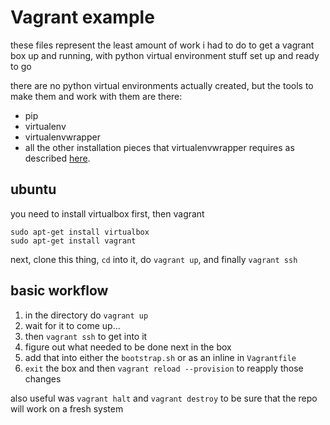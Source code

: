# Vagrant example

these files represent the least amount of work i had to do to get a vagrant box up and running, with python virtual environment stuff set up and ready to go

there are no python virtual environments actually created, but the tools to make them and work with them are there:

* pip
* virtualenv
* virtualenvwrapper
* all the other installation pieces that virtualenvwrapper requires as described [here](https://virtualenvwrapper.readthedocs.io/).

## ubuntu

you need to install virtualbox first, then vagrant


```
sudo apt-get install virtualbox
sudo apt-get install vagrant
```

next, clone this thing, `cd` into it, do `vagrant up`, and finally `vagrant ssh`


## basic workflow

1. in the directory do `vagrant up`
2. wait for it to come up...
3. then `vagrant ssh` to get into it
4. figure out what needed to be done next in the box
5. add that into either the `bootstrap.sh` or as an inline in `Vagrantfile`
6. `exit` the box and then `vagrant reload --provision` to reapply those changes

also useful was `vagrant halt` and `vagrant destroy` to be sure that the repo will work on a fresh system
